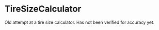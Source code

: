TireSizeCalculator
==================

Old attempt at a tire size calculator.  Has not been verified for accuracy yet.

